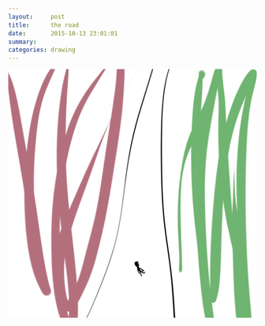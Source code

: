 ```yaml
---
layout:     post
title:      the road
date:       2015-10-13 23:01:01
summary:    
categories: drawing
---
```

![the road](/images/blog/the-road.png "HANG ON.")
